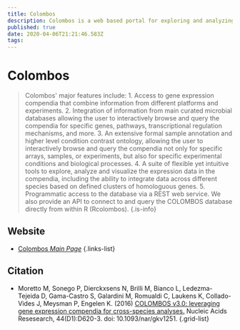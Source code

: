 ```yaml
---
title: Colombos
description: Colombos is a web based portal for exploring and analyzing comprehensive organism-specific cross-platform expression compendia of bacterial organisms.
published: true
date: 2020-04-06T21:21:46.583Z
tags: 
---
```


# Colombos

> Colombos' major features include:
	1. Access to gene expression compendia that combine information from different platforms and experiments.
  &NewLine;
	2. Integration of information from main curated microbial databases allowing the user to interactively browse and query the compendia for specific genes, pathways, transcriptional regulation mechanisms, and more.
  &NewLine;
	3. An extensive formal sample annotation and higher level condition contrast ontology, allowing the user to interactively browse and query the compendia not only for specific arrays, samples, or experiments, but also for specific experimental conditions and biological processes.
  &NewLine;
	4. A suite of flexible yet intuitive tools to explore, analyze and visualize the expression data in the compendia, including the ability to integrate data across different species based on defined clusters of homologuous genes.
  &NewLine;
	5. Programmatic access to the database via a REST web service. We also provide an API to connect to and query the COLOMBOS database directly from within R (Rcolombos).
{.is-info}

## Website

- [Colombos *Main Page*](http://www.colombos.net/)
{.links-list}

## Citation

- 	Moretto M, Sonego P, Dierckxsens N, Brilli M, Bianco L, Ledezma-Tejeida D, Gama-Castro S, Galardini M, Romualdi C, Laukens K, Collado-Vides J, Meysman P, Engelen K. (2016) [COLOMBOS v3.0: leveraging gene expression compendia for cross-species analyses.](https://www.ncbi.nlm.nih.gov/pubmed/26586805) Nucleic Acids Resesearch, 44(D1):D620-3. doi: 10.1093/nar/gkv1251.
{.grid-list}